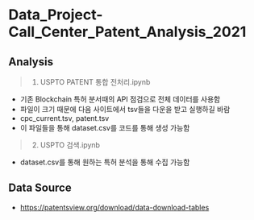 # Data_Project-Call_Center_Patent_Analysis_2021
## Analysis
> 1. USPTO PATENT 통합 전처리.ipynb
* 기존 Blockchain 특허 분서때의 API 점검으로 전체 데이터를 사용함
* 파일이 크기 때문에 다음 사이트에서 tsv들을 다운을 받고 실행하길 바람
* cpc_current.tsv, patent.tsv
* 이 파일들을 통해 dataset.csv를 코드를 통해 생성 가능함

> 2. USPTO 검색.ipynb
* dataset.csv를 통해 원하는 특허 분석을 통해 수집 가능함

## Data Source
* https://patentsview.org/download/data-download-tables
